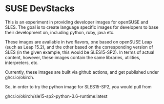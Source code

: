 # SUSE DevStacks

This is an experiment in providing developer images for openSUSE and SLES.
The goal is to create language specific images for developers to base their
development on, including python, ruby, java etc.

These images are available in two flavors, one based on openSUSE
Leap (such as Leap 15.2), and the other based on the corresponding
version of SLES (in the given example, this would be SLES15-SP2). In
terms of actual content, however, these images contain the same
libraries, utilities, interpreters, etc.

Currently, these images are built via github actions, and get published
under ghcr.io/okirch.

So, in order to try the python image for SLES15-SP2, you would pull from

  ghcr.io/okirch/sle15-sp2-python-3.6-runtime:latest

